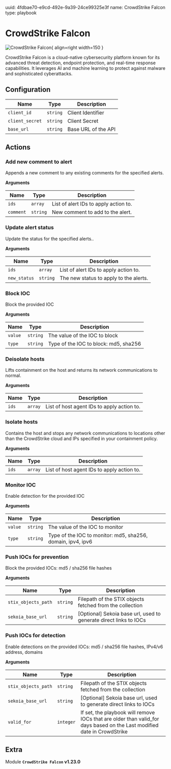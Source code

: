 uuid: 4fdbae70-e9cd-492e-9a39-24ce99325e3f
name: CrowdStrike Falcon
type: playbook

# CrowdStrike Falcon

![CrowdStrike Falcon](/assets/playbooks/library/crowdstrike-falcon.png){ align=right width=150 }

CrowdStrike Falcon is a cloud-native cybersecurity platform known for its advanced threat detection, endpoint protection, and real-time response capabilities. It leverages AI and machine learning to protect against malware and sophisticated cyberattacks.

## Configuration

| Name      |  Type   |  Description  |
| --------- | ------- | --------------------------- |
| `client_id` | `string` | Client Identifier |
| `client_secret` | `string` | Client Secret |
| `base_url` | `string` | Base URL of the API |

## Actions

### Add new comment to alert

Appends a new comment to any existing comments for the specified alerts.

**Arguments**

| Name      |  Type   |  Description  |
| --------- | ------- | --------------------------- |
| `ids` | `array` | List of alert IDs to apply action to. |
| `comment` | `string` | New comment to add to the alert. |

### Update alert status

Update the status for the specified alerts..

**Arguments**

| Name      |  Type   |  Description  |
| --------- | ------- | --------------------------- |
| `ids` | `array` | List of alert IDs to apply action to. |
| `new_status` | `string` | The new status to apply to the alerts. |

### Block IOC

Block the provided IOC

**Arguments**

| Name      |  Type   |  Description  |
| --------- | ------- | --------------------------- |
| `value` | `string` | The value of the IOC to block |
| `type` | `string` | Type of the IOC to block: md5, sha256 |

### Deisolate hosts

Lifts containment on the host and returns its network communications to normal.

**Arguments**

| Name      |  Type   |  Description  |
| --------- | ------- | --------------------------- |
| `ids` | `array` | List of host agent IDs to apply action to. |

### Isolate hosts

Contains the host and stops any network communications to locations other than the CrowdStrike cloud and IPs specified in your containment policy.

**Arguments**

| Name      |  Type   |  Description  |
| --------- | ------- | --------------------------- |
| `ids` | `array` | List of host agent IDs to apply action to. |

### Monitor IOC

Enable detection for the provided IOC

**Arguments**

| Name      |  Type   |  Description  |
| --------- | ------- | --------------------------- |
| `value` | `string` | The value of the IOC to monitor |
| `type` | `string` | Type of the IOC to monitor: md5, sha256, domain, ipv4, ipv6 |

### Push IOCs for prevention

Block the provided IOCs: md5 / sha256 file hashes

**Arguments**

| Name      |  Type   |  Description  |
| --------- | ------- | --------------------------- |
| `stix_objects_path` | `string` | Filepath of the STIX objects fetched from the collection |
| `sekoia_base_url` | `string` | [Optional] Sekoia base url, used to generate direct links to IOCs |

### Push IOCs for detection

Enable detections on the provided IOCs: md5 / sha256 file hashes, IPv4/v6 address, domains

**Arguments**

| Name      |  Type   |  Description  |
| --------- | ------- | --------------------------- |
| `stix_objects_path` | `string` | Filepath of the STIX objects fetched from the collection |
| `sekoia_base_url` | `string` | [Optional] Sekoia base url, used to generate direct links to IOCs |
| `valid_for` | `integer` | If set, the playbook will remove IOCs that are older than valid_for days based on the Last modified date in CrowdStrike |


## Extra

Module **`CrowdStrike Falcon` v1.23.0**